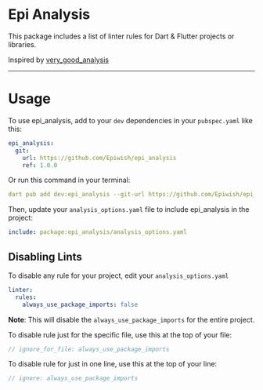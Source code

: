 # Epi Analysis

This package includes a list of linter rules for Dart & Flutter projects or libraries.

Inspired by [very_good_analysis][very_good_analysis_link]

---

# Usage

To use epi_analysis, add to your `dev` dependencies in your `pubspec.yaml` like this:

```yaml
epi_analysis:
  git:
    url: https://github.com/Epiwish/epi_analysis
    ref: 1.0.0
```

Or run this command in your terminal:

```yaml
dart pub add dev:epi_analysis --git-url https://github.com/Epiwish/epi_analysis --git-ref 1.0.0
```

Then, update your `analysis_options.yaml` file to include epi_analysis in the project:

```yaml
include: package:epi_analysis/analysis_options.yaml
```

## Disabling Lints

To disable any rule for your project, edit your `analysis_options.yaml`

```yaml
linter:
  rules:
    always_use_package_imports: false
```

**Note**: This will disable the `always_use_package_imports` for the entire project.

To disable rule just for the specific file, use this at the top of your file:

```dart
// ignore_for_file: always_use_package_imports
```

To disable rule for just in one line, use this at the top of your line:

```dart
// ignore: always_use_package_imports
```

[very_good_analysis_link]: https://github.com/VeryGoodOpenSource/very_good_analysis
